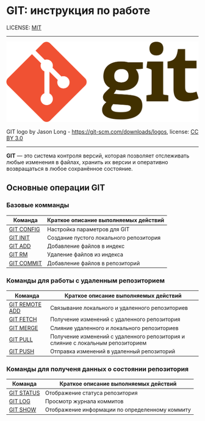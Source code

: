# GIT: инструкция по работе 

LICENSE: [MIT](./lecense.md)

---
![git-logo](/assets/git-logo.png)

GIT logo by Jason Long - https://git-scm.com/downloads/logos, license: [CC BY 3.0](https://creativecommons.org/licenses/by/3.0/)

---
**GIT** —  это система контроля версий, которая позволяет отслеживать любые изменения в файлах, хранить их версии и оперативно возвращаться в любое сохранённое состояние.

## Основные операции GIT

### Базовые комманды

|Команда|Краткое описание выполняемых действий|
|-|-|
|[GIT CONFIG](./git_config.md)|Настройка параметров для GIT|
|[GIT INIT](./git_init.md)|Создание пустого локального репозитория|
|[GIT ADD](./git_add.md)|Добавление файлов в индекс|
|[GIT RM](./git_rm.md)|Удаление файлов из индекса|
|[GIT COMMIT](./git_commit.md)|Добавление файлов в репозиторий|

### Команды для работы с удаленным репозиторием

|Команда|Краткое описание выполняемых действий|
|-|-|
|[GIT REMOTE ADD ](./git_remote_add.md)|Связывание локального и удаленного репозиториев|
|[GIT FETCH](./git_fetch.md)|Получение изменений с удаленного репозитория|
|[GIT MERGE](./git_merge.md)|Слияние удаленного и локального репозиториев|
|[GIT PULL](./git_pull.md)|Получение изменений с удаленного репозитория и слияние с локальным репозиторием|
|[GIT PUSH](./git_push.md)|Отправка изменений в удаленный репозиторий|

### Команды для полученя данных о состоянии репозитория

|Команда|Краткое описание выполняемых действий|
|-|-|
|[GIT STATUS](./git_status.md)|Отображение статуса репозитория|
|[GIT LOG](./git_log.md)|Просмотр журнала коммитов|
|[GIT SHOW](./git_show.md)|Отображение информации по определенному коммиту|